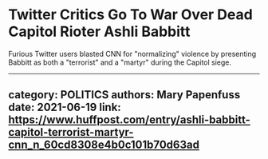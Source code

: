 # Twitter Critics Go To War Over Dead Capitol Rioter Ashli Babbitt

Furious Twitter users blasted CNN for "normalizing" violence by presenting Babbitt as both a "terrorist" and a "martyr" during the Capitol siege.

---
category: POLITICS
authors: Mary Papenfuss
date: 2021-06-19
link: https://www.huffpost.com/entry/ashli-babbitt-capitol-terrorist-martyr-cnn_n_60cd8308e4b0c101b70d63ad
---
